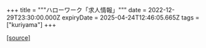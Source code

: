 +++
title = """ハローワーク「求人情報」"""
date = 2022-12-29T23:30:00.000Z
expiryDate = 2025-04-24T12:46:05.665Z
tags = ["kuriyama"]
+++


[[source]](https://www.town.kuriyama.hokkaido.jp/soshiki/51/20382.html)
